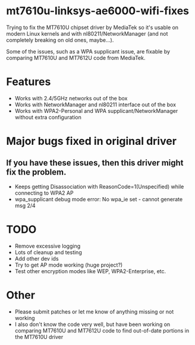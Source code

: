 # mt7610u-linksys-ae6000-wifi-fixes
Trying to fix the MT7610U chipset driver by MediaTek so it's usable on modern Linux kernels and with nl80211/NetworkManager (and not completely breaking on old ones, maybe...).

Some of the issues, such as a WPA supplicant issue, are fixable by comparing MT7610U and MT7612U code from MediaTek.

# Features
- Works with 2.4/5GHz networks out of the box
- Works with NetworkManager and nl80211 interface out of the box
- Works with WPA2-Personal and WPA supplicant/NetworkManager without extra configuration

# Major bugs fixed in original driver
## If you have these issues, then this driver might fix the problem.
- Keeps getting Disassociation with ReasonCode=1(Unspecified) while connecting to WPA2 AP
- wpa_supplicant debug mode error:  No wpa_ie set - cannot generate msg 2/4

# TODO
- Remove excessive logging
- Lots of cleanup and testing
- Add other dev ids
- Try to get AP mode working (huge project?)
- Test other encryption modes like WEP, WPA2-Enterprise, etc.

# Other
- Please submit patches or let me know of anything missing or not working
- I also don't know the code very well, but have been working on comparing MT7610U and MT7612U code to find out-of-date portions in the MT7610U driver
